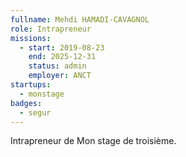 ```yaml
---
fullname: Mehdi HAMADI-CAVAGNOL
role: Intrapreneur
missions:
  - start: 2019-08-23
    end: 2025-12-31
    status: admin
    employer: ANCT
startups:
  - monstage
badges:
  - segur
---
```


Intrapreneur de Mon stage de troisième.
